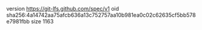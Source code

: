 version https://git-lfs.github.com/spec/v1
oid sha256:4a14742aa75afcb636a13c752757aa10b981ea0c02c62635cf5bb578e7981fbb
size 1163

